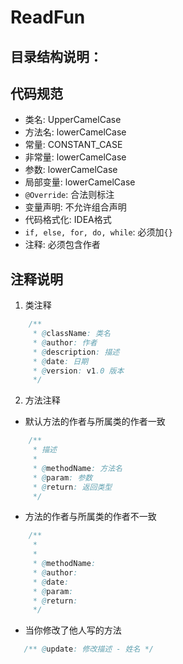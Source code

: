 # ReadFun

## 目录结构说明：

## 代码规范
- 类名: UpperCamelCase
- 方法名: lowerCamelCase
- 常量: CONSTANT_CASE
- 非常量: lowerCamelCase
- 参数: lowerCamelCase
- 局部变量: lowerCamelCase
- `@Override`: 合法则标注
- 变量声明: 不允许组合声明
- 代码格式化: IDEA格式
- `if, else, for, do, while`: 必须加`{}`
- 注释: 必须包含作者

## 注释说明
1. 类注释
```java
    /**
     * @className: 类名
     * @author: 作者
     * @description: 描述
     * @date: 日期
     * @version: v1.0 版本
     */
```
2. 方法注释
- 默认方法的作者与所属类的作者一致
```java
    /**
     * 描述
     * 
     * @methodName: 方法名
     * @param: 参数
     * @return: 返回类型
     */
```
- 方法的作者与所属类的作者不一致
```java
    /**
     * 
     * 
     * @methodName:
     * @author:
     * @date:  
     * @param: 
     * @return: 
     */
```
- 当你修改了他人写的方法
```java
   /** @update: 修改描述 - 姓名 */
```
